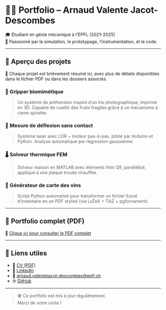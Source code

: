 # 👨‍💻 Portfolio – Arnaud Valente Jacot-Descombes

🎓 Étudiant en génie mécanique à l’EPFL (2021–2025)  
🚀 Passionné par la simulation, le prototypage, l’instrumentation, et le code.

---

## 📁 Aperçu des projets

🧠 Chaque projet est brièvement résumé ici, avec plus de détails disponibles dans le fichier PDF ou dans les dossiers associés.

### 🔬 Gripper biomimétique
> Un système de préhension inspiré d’un iris photographique, imprimé en 3D. Capable de cueillir des fruits fragiles grâce à un mécanisme à came spiralée.

### 📡 Mesure de déflexion sans contact
> Système laser avec LDR + moteur pas-à-pas, piloté par Arduino et Python. Analyse automatique par régression gaussienne.

### 🌡️ Solveur thermique FEM
> Solveur maison en MATLAB avec éléments finis Q9, parallélisé, appliqué à une plaque trouée chauffée.

### 🍷 Générateur de carte des vins
> Script Python automatisé pour transformer un fichier Excel d’inventaire en un PDF stylisé (via LaTeX + TikZ + pgfornament).

---

## 🔗 Portfolio complet (PDF)

📄 [Clique ici pour consulter le PDF complet](https://raw.githubusercontent.com/Arnvalen/Portfolio/main/Portfolio_ArnaudVJ-D.pdf)

---

## 📎 Liens utiles

- 📄 [CV (PDF)](https://raw.githubusercontent.com/Arnvalen/Portfolio/main/CV_ArnaudVJ-D.pdf)
- 🔗 [LinkedIn](https://www.linkedin.com/in/arnaud-v-026612100)
- 📧 [arnaud.valentejacot-descombes@epfl.ch](mailto:arnaud.valentejacot-descombes@epfl.ch)
- 🌐 [GitHub](https://github.com/Arnvalen)

---

> 🛠️ Ce portfolio est mis à jour régulièrement.  
> Merci de votre visite !
